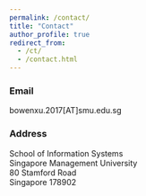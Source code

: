 ```yaml
---
permalink: /contact/
title: "Contact"
author_profile: true
redirect_from: 
  - /ct/
  - /contact.html
---
```


### Email
bowenxu.2017[AT]smu.edu.sg

### Address
School of Information Systems<br />
Singapore Management University<br />
80 Stamford Road<br />
Singapore 178902


